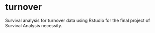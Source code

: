 # turnover
Survival analysis for turnover data using Rstudio for the final project of Survival Analysis necessity.
